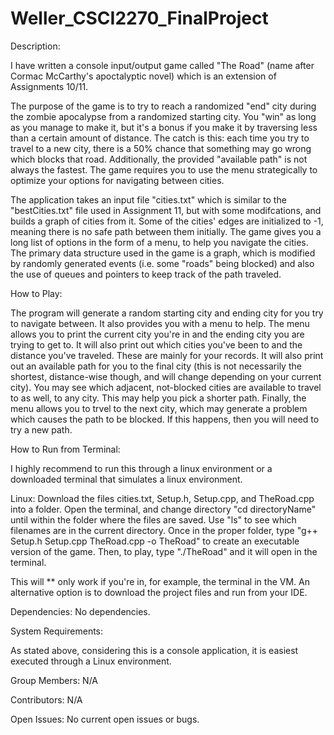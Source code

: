 # Weller_CSCI2270_FinalProject
Description:

  I have written a console input/output game called "The Road" (name after Cormac McCarthy's apoctalyptic novel) which is an extension of Assignments 10/11. 

  The purpose of the game is to try to reach a randomized "end" city during the zombie apocalypse from a randomized starting city. You "win" as long as you manage to make it, but it's a bonus if you make it by traversing less than a certain amount of distance. The catch is this: each time you try to travel to a new city, there is a 50% chance that something may go wrong which blocks that road. Additionally, the provided "available path" is not always the fastest. The game requires you to use the menu strategically to optimize your options for navigating between cities.

  The application takes an input file "cities.txt" which is similar to the "bestCities.txt" file used in Assignment 11, but with some modifcations, and builds a graph of cities from it. Some of the cities' edges are initialized to -1, meaning there is no safe path between them initially. The game gives you a long list of options in the form of a menu, to help you navigate the cities. The primary data structure used in the game is a graph, which is modified by randomly generated events (i.e. some "roads" being blocked) and also the use of queues and pointers to keep track of the path traveled. 
  
  
How to Play:

  The program will generate a random starting city and ending city for you try to navigate between. It also provides you with a menu to help. The menu allows you to print the current city you're in and the ending city you are trying to get to. It will also print out which cities you've been to and the distance you've traveled. These are mainly for your records. It will also print out an available path for you to the final city (this is not necessarily the shortest, distance-wise though, and will change depending on your current city). You may see which adjacent, not-blocked cities are available to travel to as well, to any city. This may help you pick a shorter path. Finally, the menu allows you to trvel to the next city, which may generate a problem which causes the path to be blocked. If this happens, then you will need to try a new path. 


How to Run from Terminal:

  I highly recommend to run this through a linux environment or a downloaded terminal that simulates a linux environment.
  
  Linux: Download the files cities.txt, Setup.h, Setup.cpp, and TheRoad.cpp into a folder. Open the terminal, and change directory "cd directoryName" until within the folder where the files are saved. Use "ls" to see which filenames are in the current directory. Once in the proper folder, type "g++ Setup.h Setup.cpp TheRoad.cpp -o TheRoad" to create an executable version of the game. Then, to play, type "./TheRoad" and it will open in the terminal.
  
  This will ** only work if you're in, for example, the terminal in the VM. An alternative option is to download the project files and run from your IDE.


Dependencies: 
  No dependencies.


System Requirements:

  As stated above, considering this is a console application, it is easiest executed through a Linux environment. 


Group Members:
  N/A
  
  
Contributors:
  N/A
  
  
Open Issues:
  No current open issues or bugs.
